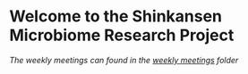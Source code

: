 # Welcome to the Shinkansen Microbiome Research Project

*The weekly meetings can found in the [weekly meetings](weekly_meetings/README.md) folder*
